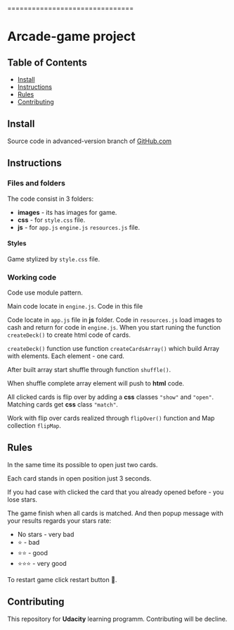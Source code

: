 
===============================
# Arcade-game project

## Table of Contents

* [Install](#install)
* [Instructions](#instructions)
* [Rules](#rules)
* [Contributing](#contributing)

## Install

Source code in advanced-version branch of [GitHub.com](https://github.com/kubr2017/Arcade-game)


## Instructions

### Files and folders

The code consist in 3 folders:
  * **images** - its has images for game.
  * **css** - for `style.css` file.
  * **js** - for `app.js` `engine.js` `resources.js` file.

  #### Styles

  Game stylized by `style.css` file.

  ### Working code

  Code use module pattern.

  Main code locate in `engine.js`. Code in this file 

  Code locate in `app.js` file in **js** folder.
  Code in `resources.js` load images to cash and return for code in `engine.js`.
  When you start runing the function `createDeck()` to create html code of cards.

  `createDeck()` function use function `createCardsArray()` which build Array with elements. Each element - one card.

  After built array start shuffle through function  `shuffle()`.

  When shuffle complete array element will push to **html** code.

  All clicked cards  is flip over by adding a **css** classes `"show"` and `"open"`.
  Matching cards get **css** class `"match"`.

  Work with flip over  cards realized through `flipOver()` function and Map collection `flipMap`.

## Rules

In the same time its possible to open just two cards.

Each card stands in open position just 3 seconds.

If you had case with clicked the card that you already opened before - you lose stars.

The game finish when all cards is matched. And then popup message with your results regards your stars rate:

- No stars - very bad
- :star: - bad
- :star::star: - good
- :star::star::star: - very good

To restart game click restart button :repeat:.


## Contributing

This repository for **Udacity** learning programm.
Contributing will be decline.
